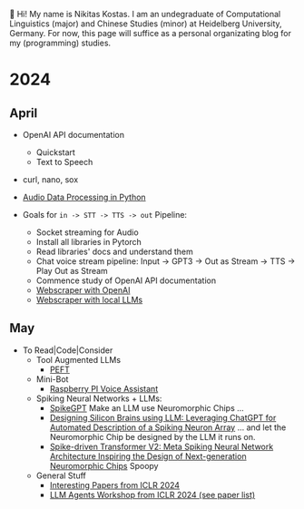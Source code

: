 👋 Hi! My name is Nikitas Kostas. I am an undegraduate of Computational Linguistics (major) and Chinese Studies (minor) at Heidelberg University, Germany. For now, this page will suffice as a personal organizating blog for my (programming) studies.

# 2024
## April
- OpenAI API documentation
  - Quickstart
  - Text to Speech
- curl, nano, sox
- [Audio Data Processing in Python](https://www.youtube.com/watch?v=ZqpSb5p1xQo)
        
- Goals for ``` in -> STT -> TTS -> out ``` Pipeline:
  - Socket streaming for Audio
  - Install all libraries in Pytorch
  - Read libraries' docs and understand them
  - Chat voice stream pipeline: Input -> GPT3 -> Out as Stream -> TTS -> Play Out as Stream
  - Commence study of OpenAI API documentation
  - [Webscraper with OpenAI](https://github.com/trancethehuman/entities-extraction-web-scraper)
  - [Webscraper with local LLMs](https://github.com/rohan-paul/LLM-FineTuning-Large-Language-Models/blob/main/Web%20scraping%20with%20Large%20Language%20Models%20(LLM)-AnthropicAI%20%2B%20LangChainAI.ipynb)

## May
- To Read|Code|Consider
  - Tool Augmented LLMs
    - [PEFT](https://github.com/huggingface/peft)
  - Mini-Bot
    - [Raspberry PI Voice Assistant](https://github.com/nkasmanoff/pi-card)
  - Spiking Neural Networks + LLMs:
    - [SpikeGPT](https://arxiv.org/abs/2302.13939) Make an LLM use Neuromorphic Chips ...
    - [Designing Silicon Brains using LLM: Leveraging ChatGPT for Automated Description of a Spiking Neuron Array](https://arxiv.org/abs/2402.10920) ... and let the Neuromorphic Chip be designed by the LLM it runs on.
    - [Spike-driven Transformer V2: Meta Spiking Neural Network Architecture Inspiring the Design of Next-generation Neuromorphic Chips](https://arxiv.org/abs/2404.03663) Spoopy
  - General Stuff
    - [Interesting Papers from ICLR 2024](https://openreview.net/group?id=ICLR.cc/2024/Conference#tab-accept-oral)
    - [LLM Agents Workshop from ICLR 2024 (see paper list)](https://llmagents.github.io/)

<!---
nikitaskostas/nikitaskostas is a ✨ special ✨ repository because its `README.md` (this file) appears on your GitHub profile.
You can click the Preview link to take a look at your changes.
--->
